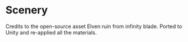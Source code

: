 # Scenery
Credits to the open-source asset Elven ruin from infinity blade. Ported to Unity and re-applied all the materials.
